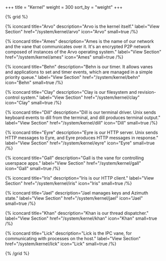 +++
title = "Kernel"
weight = 300
sort_by = "weight"
+++

{% grid %}

  {% iconcard
    title="Arvo"
    description="Arvo is the kernel itself."
    label="View Section"
    href="/system/kernel/arvo"
    icon="Arvo"
    small=true
  /%}

  {% iconcard
    title="Ames"
    description="Ames is the name of our network and the vane that communicates over it. It's an encrypted P2P network composed of instances of the Arvo operating system."
    label="View Section"
    href="/system/kernel/ames"
    icon="Ames"
    small=true
  /%}

  {% iconcard
    title="Behn"
    description="Behn is our timer. It allows vanes and applications to set and timer events, which are managed in a simple priority queue."
    label="View Section"
    href="/system/kernel/behn"
    icon="Behn"
    small=true
  /%}

  {% iconcard
    title="Clay"
    description="Clay is our filesystem and revision-control system."
    label="View Section"
    href="/system/kernel/clay"
    icon="Clay"
    small=true
  /%}

  {% iconcard
    title="Dill"
    description="Dill is our terminal driver. Unix sends keyboard events to dill from the terminal, and dill produces terminal output."
    label="View Section"
    href="/system/kernel/dill"
    icon="Dill"
    small=true
  /%}

  {% iconcard
    title="Eyre"
    description="Eyre is our HTTP server. Unix sends HTTP messages to Eyre, and Eyre produces HTTP messages in response."
    label="View Section"
    href="/system/kernel/eyre"
    icon="Eyre"
    small=true
  /%}

  {% iconcard
    title="Gall"
    description="Gall is the vane for controlling userspace apps."
    label="View Section"
    href="/system/kernel/gall"
    icon="Gall"
    small=true
  /%}

  {% iconcard
    title="Iris"
    description="Iris is our HTTP client."
    label="View Section"
    href="/system/kernel/iris"
    icon="Iris"
    small=true
  /%}

  {% iconcard
    title="Jael"
    description="Jael manages keys and Azimuth state."
    label="View Section"
    href="/system/kernel/jael"
    icon="Jael"
    small=true
  /%}

  {% iconcard
    title="Khan"
    description="Khan is our thread dispatcher."
    label="View Section"
    href="/system/kernel/khan"
    icon="Khan"
    small=true
  /%}

  {% iconcard
    title="Lick"
    description="Lick is the IPC vane, for communicating with processes on the host."
    label="View Section"
    href="/system/kernel/lick"
    icon="Lick"
    small=true
  /%}

{% /grid %}
